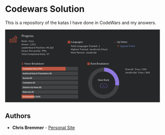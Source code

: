 # Codewars Solution

This is a repository of the katas I have done in CodeWars and my answers.

[![Profile Screen Shot](./profile.png?raw=true "Codewars Profile")](https://www.codewars.com/users/cmbremmer)

## Authors

* **Chris Bremmer** - [Personal Site](chrisbremmer.com)

